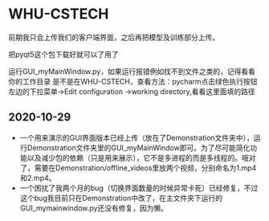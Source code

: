 # WHU-CSTECH

前期我只会上传我们的客户端界面，之后再把模型及训练部分上传。

把pyqt5这个包下载好就可以了用了

运行GUI_myMainWindow.py，如果运行报错例如找不到文件之类的，记得看看你的工作目录
是不是在WHU-CSTECH，查看方法：pycharm点击绿色执行按钮左边的下拉菜单->Edit configuration
->working directory,看看这里面填的路径



## 2020-10-29
- 一个用来演示的GUI界面版本已经上传（放在了Demonstration文件夹中），运行Demonstration文件夹里的GUI_myMainWindow即可。为了尽可能简化功能以及减少包的依赖（只是用来展示），它不是多进程的而是多线程的。哦对了，需要在Demonstration/offline_videos里放两个视频，分别命名为1.mp4和2.mp4。
- 一个困扰了我两个月的bug（切换界面数量的时候异常卡死）已经修复，不过这个bug我目前只在Demonstration中改了，在主文件夹下运行的GUI_mymainwindow.py还没有修复，因为懒。
